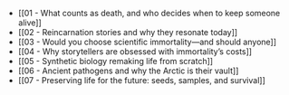 - [[01 - What counts as death, and who decides when to keep someone alive]]
- [[02 - Reincarnation stories and why they resonate today]]
- [[03 - Would you choose scientific immortality—and should anyone]]
- [[04 - Why storytellers are obsessed with immortality’s costs]]
- [[05 - Synthetic biology remaking life from scratch]]
- [[06 - Ancient pathogens and why the Arctic is their vault]]
- [[07 - Preserving life for the future: seeds, samples, and survival]]

